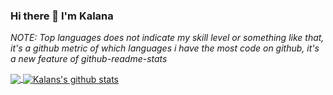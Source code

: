 ### Hi there 👋 I'm Kalana


*NOTE: Top languages does not indicate my skill level or something like that, it's a github metric of which languages i have the most code on github, it's a new feature of github-readme-stats*

<a href="https://github.com/ffalpha">
  <img align="center" src="https://github-readme-stats.anuraghazra1.vercel.app/api/top-langs/?username=ffalpha&&count_private=true&layout=compact&theme=merko&hide=html,hack,c++,css" />
</a>
<a href="https://github.com/ffalpha">
<img align="center" src="https://github-readme-stats.anuraghazra1.vercel.app/api?username=ffalpha&show_icons=true&hide=stars&count_private=true&show_icons=true&theme=merko&line_height=27" alt="Kalans's github stats" />
</a>

